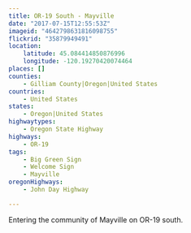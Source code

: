 ```yaml
---
title: OR-19 South - Mayville
date: "2017-07-15T12:55:53Z"
imageid: "4642798631816098755"
flickrid: "35879949491"
location:
    latitude: 45.084414850876996
    longitude: -120.19270420074464
places: []
counties:
    - Gilliam County|Oregon|United States
countries:
    - United States
states:
    - Oregon|United States
highwaytypes:
    - Oregon State Highway
highways:
    - OR-19
tags:
    - Big Green Sign
    - Welcome Sign
    - Mayville
oregonHighways:
    - John Day Highway

---
```

Entering the community of Mayville on OR-19 south.